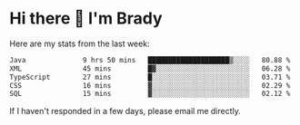 # Hi there 👋 I'm Brady

Here are my stats from the last week:
<!--START_SECTION:waka-->

```txt
Java              9 hrs 50 mins   ████████████████████▒░░░░   80.88 %
XML               45 mins         █▓░░░░░░░░░░░░░░░░░░░░░░░   06.28 %
TypeScript        27 mins         █░░░░░░░░░░░░░░░░░░░░░░░░   03.71 %
CSS               16 mins         ▓░░░░░░░░░░░░░░░░░░░░░░░░   02.29 %
SQL               15 mins         ▓░░░░░░░░░░░░░░░░░░░░░░░░   02.12 %
```

<!--END_SECTION:waka-->

If I haven't responded in a few days, please email me directly. 
